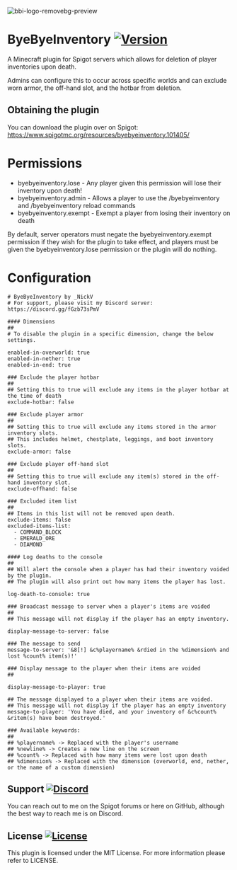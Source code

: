 ![bbi-logo-removebg-preview](https://user-images.githubusercontent.com/60233722/216147076-23024a74-1349-4247-8205-06fdb41d74dd.jpg)

# ByeByeInventory [![Version](https://img.shields.io/badge/version-1.0.1-blue)](https://www.spigotmc.org/resources/picturelogin-continued.101216/)
A Minecraft plugin for Spigot servers which allows for deletion of player inventories upon death.

Admins can configure this to occur across specific worlds and can exclude worn armor, the off-hand slot, and the hotbar from deletion.

Obtaining the plugin
---
You can download the plugin over on Spigot: https://www.spigotmc.org/resources/byebyeinventory.101405/

# Permissions

- byebyeinventory.lose - Any player given this permission will lose their inventory upon death!
- byebyeinventory.admin - Allows a player to use the /byebyeinventory and /byebyeinventory reload commands
- byebyeinventory.exempt - Exempt a player from losing their inventory on death

By default, server operators must negate the byebyeinventory.exempt permission if they wish for the plugin to take effect, and players must be given the byebyeinventory.lose permission or the plugin will do nothing.

# Configuration

```
# ByeByeInventory by _NickV
# For support, please visit my Discord server: https://discord.gg/fGzb73sPmV

#### Dimensions
##
# To disable the plugin in a specific dimension, change the below settings.

enabled-in-overworld: true
enabled-in-nether: true
enabled-in-end: true

### Exclude the player hotbar
##
## Setting this to true will exclude any items in the player hotbar at the time of death
exclude-hotbar: false

### Exclude player armor
##
## Setting this to true will exclude any items stored in the armor inventory slots.
## This includes helmet, chestplate, leggings, and boot inventory slots.
exclude-armor: false

### Exclude player off-hand slot
##
## Setting this to true will exclude any item(s) stored in the off-hand inventory slot.
exclude-offhand: false

### Excluded item list
##
## Items in this list will not be removed upon death.
exclude-items: false
excluded-items-list:
  - COMMAND_BLOCK
  - EMERALD_ORE
  - DIAMOND

#### Log deaths to the console
##
## Will alert the console when a player has had their inventory voided by the plugin.
## The plugin will also print out how many items the player has lost.

log-death-to-console: true

### Broadcast message to server when a player's items are voided
##
## This message will not display if the player has an empty inventory.

display-message-to-server: false

### The message to send
message-to-server: '&8[!] &c%playername% &rdied in the %dimension% and lost %count% item(s)!'

### Display message to the player when their items are voided
##

display-message-to-player: true

## The message displayed to a player when their items are voided.
## This message will not display if the player has an empty inventory
message-to-player: 'You have died, and your inventory of &c%count% &ritem(s) have been destroyed.'

### Available keywords:
##
## %playername% -> Replaced with the player's username
## %newline% -> Creates a new line on the screen
## %count% -> Replaced with how many items were lost upon death
## %dimension% -> Replaced with the dimension (overworld, end, nether, or the name of a custom dimension)
```

Support [![Discord](https://img.shields.io/badge/discord-Nick's%20Place-orange)](https://discord.gg/fGzb73sPmV)
---
You can reach out to me on the Spigot forums or here on GitHub, although the best way to reach me is on Discord.

License [![License](https://img.shields.io/github/license/Nicholas-Vo/PictureLogin-Continued)](https://github.com/Nicholas-Vo/ByeByeInventory/blob/master/LICENSE)
---
This plugin is licensed under the MIT License. For more information please refer to LICENSE.
